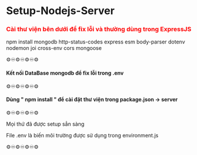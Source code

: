 # Setup-Nodejs-Server

<h3 style="color:red">Cài thư viện bên dưới để fix lỗi và thường dùng trong ExpressJS </h3>

npm install mongodb http-status-codes express esm body-parser dotenv nodemon joi cross-env cors mongoose

⚙️♾️⚙️♾️⚙️♾️⚙️

<h4>Kết nối DataBase mongodb để fix lỗi trong .env</h4>

⚙️♾️⚙️♾️⚙️♾️⚙️

<h4>Dùng " npm install " để cài đặt thư viện trong package.json -> server</h4>

⚙️♾️⚙️♾️⚙️♾️⚙️

Mọi thứ đã được setup sẳn sàng

File .env là biến môi trường được sử dụng trong environment.js

⚙️♾️⚙️♾️⚙️♾️⚙️

